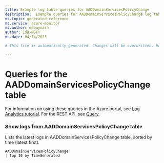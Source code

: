```yaml
---
title: Example log table queries for AADDomainServicesPolicyChange
description:  Example queries for AADDomainServicesPolicyChange log table
ms.topic: generated-reference
ms.service: azure-monitor
ms.author: edbaynash
author: EdB-MSFT
ms.date: 04/14/2025

# This file is automatically generated. Changes will be overwritten. Do not change this file directly. 

---
```


# Queries for the AADDomainServicesPolicyChange table

For information on using these queries in the Azure portal, see [Log Analytics tutorial](/azure/azure-monitor/logs/log-analytics-tutorial). For the REST API, see [Query](/rest/api/loganalytics/query).


### Show logs from AADDomainServicesPolicyChange table  


Lists the latest logs in AADDomainServicesPolicyChange table, sorted by time (latest first).  

```query
AADDomainServicesPolicyChange
| top 10 by TimeGenerated
```


